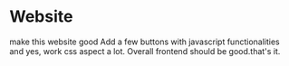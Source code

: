 # Website
make this website good
Add a few buttons with javascript functionalities and yes, work css aspect a lot. Overall frontend should be good.that's it.
